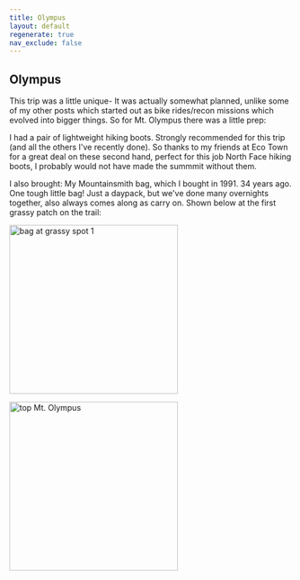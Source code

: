 ```yaml
---
title: Olympus
layout: default
regenerate: true
nav_exclude: false
---
```


## Olympus

This trip was a little unique- It was actually somewhat planned, unlike some of my other posts which started out as bike rides/recon missions which evolved into bigger things.  So for Mt. Olympus there was a little prep:

I had a pair of lightweight hiking boots.  Strongly recommended for this trip (and all the others I've recently done).  So thanks to my friends at Eco Town for a great deal on these second hand, perfect for this job North Face hiking boots, I probably would not have made the summmit without them.  

I also brought:  My Mountainsmith bag, which I bought in 1991.  34 years ago.  One tough little bag!  Just a daypack, but we've done many overnights together, also always comes along as carry on.  Shown below at the first grassy patch on the trail:





<p><img src="../oahuv1/images/olympusgrass1.JPG"s    alt="bag at grassy spot 1" height="300px" /></p>


<p><img src="../oahuv1/images/olympus2.JPG" alt="top Mt. Olympus" height="300px" /></p>


<!--
<p>
<video width="320" height="240" controls>
<source src="../oahuv1/images/kaala.webm" type="video/webm">
  Your browser does not support the video tag.
</video>
</p>
-->
